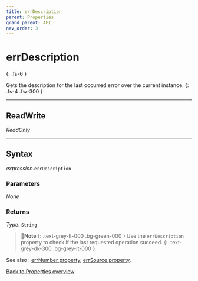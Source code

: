 ```yaml
---
title: errDescription
parent: Properties
grand_parent: API
nav_order: 3
---
```


# errDescription
{: .fs-6 }

Gets the description for the last occurred error over the current instance.
{: .fs-4 .fw-300 }

---

## ReadWrite

_ReadOnly_

---

## Syntax

*expression*.`errDescription`

### Parameters

_None_

### Returns

*Type*: `String`

>📝**Note**
>{: .text-grey-lt-000 .bg-green-000 }
>Use the `errDescription` property to check if the last requested operation succeed.
{: .text-grey-dk-300 .bg-grey-lt-000 }

See also
: [errNumber property](https://ws-garcia.github.io/VBA-CSV-interface/api/properties/errnumber.html), [errSource property](https://ws-garcia.github.io/VBA-CSV-interface/api/properties/errsource.html).


[Back to Properties overview](https://ws-garcia.github.io/VBA-CSV-interface/api/properties/)
